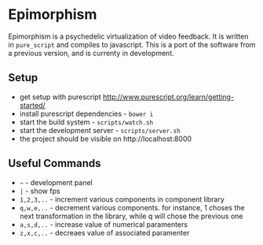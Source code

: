 # Epimorphism

Epimorphism is a psychedelic virtualization of video feedback.  It is written in `pure_script` and compiles to javascript.  This is a port of the software from a previous version, and is currenty in development.

## Setup

- get setup with purescript http://www.purescript.org/learn/getting-started/
- install purescript dependencies - `bower i`
- start the build system - `scripts/watch.sh`
- start the development server - `scripts/server.sh`
- the project should be visible on http://localhost:8000


## Useful Commands
 - `~` - development panel
 - `|` - show fps
 - `1,2,3,..` - increment various components in component library
 - `q,w,e,..` - decrement various components. for instance, 1 choses the next transformation in the library, while q will chose the previous one
 - `a,s,d,..` - increase value of numerical paramenters
 - `z,x,c,..` - decreaes value of associated paramenter
